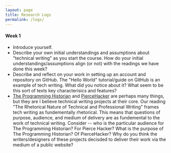 ```yaml
---
layout: page
title: Research Logs
permalink: /logs/ 
---
```


#### Week 1

* Introduce yourself. 
* Describe your own initial understandings and assumptions about "technical writing" as you start the course. How do your initial understandings/assumptions align (or not) with the readings we have done this week?
* Describe and reflect on your work in setting up an account and repository on GitHub. The "Hello World" tutorial/guide on GitHub is an example of tech writing. What did you notice about it? What seem to  be this sort of texts key characterisics and features?
* [The Programming Historian](https://programminghistorian.org/) and [PierceHacker](https://jloan.github.io/pierce-hacker/) are perhaps many things, but they are I believe technical writing projects at their core. Our reading "The Rhetorical Nature of Technical and Professional Writing" frames tech writing as fundementally rhetorical. This means that questions of purpose, audience, and medium of delivery are as fundemental to the work of technical writing. Consider -- who is the particular audience for The Programming Historian? For Pierce Hacker? What is the purpose of The Programming Historian? Of PierceHacker? Why do you think the writers/designers of these projects decisded to deliver their work via the medium of a public website?

